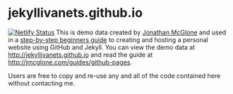 jekyllivanets.github.io
=====================
[![Netlify Status](https://api.netlify.com/api/v1/badges/66391fc4-dcc9-46a7-8466-da2d3234d447/deploy-status)](https://app.netlify.com/sites/vigilant-saha-fce303/deploys)
This is demo data created by [Jonathan McGlone](http://jmcglone.com) and used in a [step-by-step beginners guide](http://jmcglone.com/guides/github-pages) to creating and hosting a personal website using GitHub and Jekyll. You can view the demo data at <http://jekyllivanets.github.io> and read the guide at <http://jmcglone.com/guides/github-pages>. 

Users are free to copy and re-use any and all of the code contained here without contacting me.
